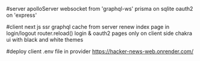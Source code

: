 #server
apolloServer
websocket from 'graphql-ws'
prisma on sqlite
oauth2 on 'express'

#client
next js ssr
graphql cache from server
renew index page in login/logout router.reload()
login & oauth2 pages only on client side
chakra ui with black and white themes

#deploy
client .env file in provider
https://hacker-news-web.onrender.com/